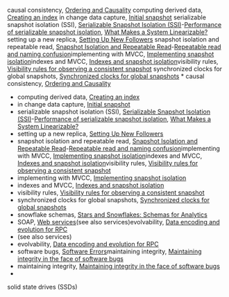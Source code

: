 causal consistency, [Ordering and Causality](ch09.html#idm140605759660240)
computing derived data, [Creating an index](ch12.html#idm140605755810016)
in change data capture, [Initial snapshot](ch11.html#idm140605756936864)
serializable snapshot isolation (SSI), [Serializable Snapshot Isolation (SSI)](ch07.html#ix_snapshtSSI)-[Performance of serializable snapshot isolation](ch07.html#idm140605761267616), [What Makes a System Linearizable?](ch09.html#idm140605759972064)
setting up a new replica, [Setting Up New Followers](ch05.html#idm140605776336576)
snapshot isolation and repeatable read, [Snapshot Isolation and Repeatable Read](ch07.html#ix_snapshtisol)-[Repeatable read and naming confusion](ch07.html#idm140605762159040)implementing with MVCC, [Implementing snapshot isolation](ch07.html#idm140605774458000)indexes and MVCC, [Indexes and snapshot isolation](ch07.html#idm140605762200720)visibility rules, [Visibility rules for observing a consistent snapshot](ch07.html#idm140605762216320)
synchronized clocks for global snapshots, [Synchronized clocks for global snapshots](ch08.html#idm140605760665264) * causal consistency, [Ordering and Causality](ch09.html#idm140605759660240)
* computing derived data, [Creating an index](ch12.html#idm140605755810016)
* in change data capture, [Initial snapshot](ch11.html#idm140605756936864)
* serializable snapshot isolation (SSI), [Serializable Snapshot Isolation (SSI)](ch07.html#ix_snapshtSSI)-[Performance of serializable snapshot isolation](ch07.html#idm140605761267616), [What Makes a System Linearizable?](ch09.html#idm140605759972064)
* setting up a new replica, [Setting Up New Followers](ch05.html#idm140605776336576)
* snapshot isolation and repeatable read, [Snapshot Isolation and Repeatable Read](ch07.html#ix_snapshtisol)-[Repeatable read and naming confusion](ch07.html#idm140605762159040)implementing with MVCC, [Implementing snapshot isolation](ch07.html#idm140605774458000)indexes and MVCC, [Indexes and snapshot isolation](ch07.html#idm140605762200720)visibility rules, [Visibility rules for observing a consistent snapshot](ch07.html#idm140605762216320)
* implementing with MVCC, [Implementing snapshot isolation](ch07.html#idm140605774458000)
* indexes and MVCC, [Indexes and snapshot isolation](ch07.html#idm140605762200720)
* visibility rules, [Visibility rules for observing a consistent snapshot](ch07.html#idm140605762216320)
* synchronized clocks for global snapshots, [Synchronized clocks for global snapshots](ch08.html#idm140605760665264)
* snowflake schemas, [Stars and Snowflakes: Schemas for Analytics](ch03.html#idm140605777813392)
* SOAP, [Web services](ch04.html#idm140605776757984)(see also services)evolvability, [Data encoding and evolution for RPC](ch04.html#idm140605776660608)
* (see also services)
* evolvability, [Data encoding and evolution for RPC](ch04.html#idm140605776660608)
* software bugs, [Software Errors](ch01.html#idm140605786151280)maintaining integrity, [Maintaining integrity in the face of software bugs](ch12.html#idm140605754959072)
* maintaining integrity, [Maintaining integrity in the face of software bugs](ch12.html#idm140605754959072)
* 
solid state drives (SSDs)